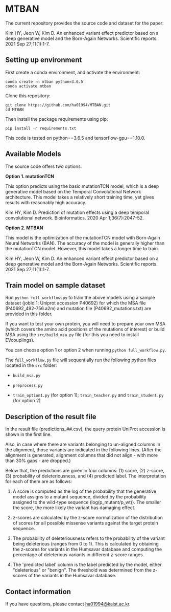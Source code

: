 # MTBAN
The current repository provides the source code and dataset for the paper:

Kim HY, Jeon W, Kim D. An enhanced variant effect predictor based on a deep generative model and the Born-Again Networks. Scientific reports. 2021 Sep 27;11(1):1-7.


## Setting up environment
First create a conda environment, and activate the environment:
```
conda create -n mtban python=3.6.5
conda activate mtban
```
Clone this repository:
```
git clone https://github.com/ha01994/MTBAN.git
cd MTBAN
```
Then install the package requirements using pip:
```
pip install -r requirements.txt
```
This code is tested on python==3.6.5 and tensorflow-gpu==1.10.0. 


## Available Models
The source code offers two options:

**Option 1. mutationTCN**

This option predicts using the basic mutationTCN model, which is a deep generative model based on the Temporal Convolutional Network architecture.
This model takes a relatively short training time, yet gives results with reasonably high accuracy.

Kim HY, Kim D. Prediction of mutation effects using a deep temporal convolutional network. Bioinformatics. 2020 Apr 1;36(7):2047-52.

**Option 2. MTBAN**

This model is the optimization of the mutationTCN model with Born-Again Neural Networks (BAN).
The accuracy of the model is generally higher than the mutationTCN model.
However, this model takes a longer time to train.

Kim HY, Jeon W, Kim D. An enhanced variant effect predictor based on a deep generative model and the Born-Again Networks. Scientific reports. 2021 Sep 27;11(1):1-7.


## Train model on sample dataset
Run ```python full_workflow.py``` to train the above models using a sample dataset (jobId 1; Uniprot accession P40692) for which the MSA file (P40692_492-756.a2m) and mutation file (P40692_mutations.txt) are provided in this folder. 

If you want to test your own protein, you will need to prepare your own MSA (which covers the amino acid positions of the mutations of interest) or build MSA using the ```src/build_msa.py``` file (for this you need to install EVcouplings).

You can choose option 1 or option 2 when running ```python full_workflow.py```. 

The ```full_workflow.py``` file will sequentially run the following python files located in the ```src``` folder:

- ```build_msa.py```

- ```preprocess.py```

- ```train_option1.py``` (for option 1); ```train_teacher.py``` and ```train_student.py``` (for option 2)



## Description of the result file

In the result file (predictions_##.csv), the query protein UniProt accession is shown in the first line.

Also, in case where there are variants belonging to un-aligned columns in the alignment, those variants are indicated in the following lines. (After the alignment is generated, alignment columns that did not align - with more than 30% gaps - are dropped.)

Below that, the predictions are given in four columns: (1) score, (2) z-score, (3) probability of deleteriousness, and (4) predicted label.
The interpretation for each of them are as follows:

1. A score is computed as the log of the probability that the generative model assigns to a mutant sequence, divided by the probability assigned to the wild-type sequence (log(p_mutant/p_wt)). The smaller the score, the more likely the variant has damaging effect.

2. z-scores are calculated by the z-score normalization of the distribution of scores for all possible missense variants against the target protein sequence.

3. The probability of deleteriousness refers to the probability of the variant being deleterious (ranges from 0 to 1). This is calculated by obtaining the z-scores for variants in the Humsavar database and computing the percentage of deleterious variants in different z-score ranges.

4. The 'predicted label' column is the label predicted by the model, either "deleterious" or "benign". The threshold was determined from the z-scores of the variants in the Humsavar database.





## Contact information
If you have questions, please contact ha01994@kaist.ac.kr.



